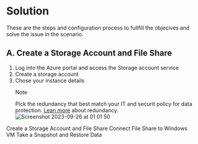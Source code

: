 # Solution

These are the steps and configuration process to fullfill the objecives and solve the issue in the scenario.

## A. Create a Storage Account and File Share
1. Log into the Azure portal and access the Storage account service
2. Create a storage account
3. Chose your instance details
   >[!NOTE]
   >Pick the redundancy that best match your IT and securit policy for data protection. [Lean more](https://learn.microsoft.com/en-us/azure/storage/common/storage-redundancy) about redundancy.
![Screenshot 2023-09-26 at 01 01 50](https://github.com/asarejohn001/File-Share-Snapshots-in-Azure/assets/137245223/f4d93858-ac86-4389-a066-ecdcff1acad3)





Create a Storage Account and File Share
Connect File Share to Windows VM
Take a Snapshot and Restore Data
